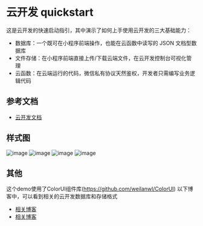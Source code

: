 # 云开发 quickstart

这是云开发的快速启动指引，其中演示了如何上手使用云开发的三大基础能力：

- 数据库：一个既可在小程序前端操作，也能在云函数中读写的 JSON 文档型数据库
- 文件存储：在小程序前端直接上传/下载云端文件，在云开发控制台可视化管理
- 云函数：在云端运行的代码，微信私有协议天然鉴权，开发者只需编写业务逻辑代码

## 参考文档

- [云开发文档](https://developers.weixin.qq.com/miniprogram/dev/wxcloud/basis/getting-started.html)

## 样式图

![image](https://github.com/zim-keavin/wxapp-cloud-demo/blob/master/miniprogram/images/1.png)
![image](https://github.com/zim-keavin/wxapp-cloud-demo/blob/master/miniprogram/images/2.png)
![image](https://github.com/zim-keavin/wxapp-cloud-demo/blob/master/miniprogram/images/3.png)
![image](https://github.com/zim-keavin/wxapp-cloud-demo/blob/master/miniprogram/images/4.png)

## 其他
  这个demo使用了ColorUI组件库(https://github.com/weilanwl/ColorUI)
  以下博客中，可以看到相关的云开发数据库和存储格式
- [相关博客](https://blog.csdn.net/zimkeavin/article/details/97117491)
- [相关博客](https://blog.csdn.net/zimkeavin/article/details/97136378)
